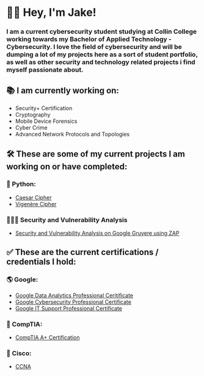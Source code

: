 # 👋🏻 Hey, I'm Jake!
### I am a current cybersecurity student studying at Collin College working towards my Bachelor of Applied Technology - Cybersecurity. I love the field of cybersecurity and will be dumping a lot of my projects here as a sort of student portfolio, as well as other security and technology related projects i find myself passionate about.

## 📚 I am currently working on:
- Security+ Certification
- Cryptography
- Mobile Device Forensics
- Cyber Crime
- Advanced Network Protocols and Topologies

## 🛠️ These are some of my current projects I am working on or have completed:

### 🐍 Python:
- [Caesar Cipher](link)
- [Vigenère Cipher](link)

### 🕵🏻‍♂️ Security and Vulnerability Analysis
- [Security and Vulnerability Analysis on Google Gruyere using ZAP](link)

## ✅ These are the current certifications / credentials I hold:

### 🌎 Google:
- [Google Data Analytics Professional Ceritificate](https://www.credly.com/badges/6549014f-9c42-4557-a945-4506f3471392/public_url)
- [Google Cybersecurity Professional Certificate](https://www.credly.com/badges/5b6eed31-12c9-4e3a-8512-af877e95fd2b/public_url)
- [Google IT Support Professional Certificate](https://www.credly.com/badges/eeed7696-907f-4098-b419-ff8a733b5140/public_url)
### 💯 CompTIA:
- [CompTIA A+ Certification](https://www.credly.com/badges/80a538c4-fa7c-452c-a3d7-361f943b9c97/public_url)
### 🛜 Cisco:
- [CCNA](https://www.credly.com/badges/9e6dc6ff-9b98-49d3-9524-575e15cf6edd/public_url)
